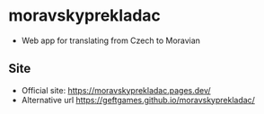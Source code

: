 # moravskyprekladac
- Web app for translating from Czech to Moravian

## Site
- Official site: https://moravskyprekladac.pages.dev/ 
- Alternative url https://geftgames.github.io/moravskyprekladac/
